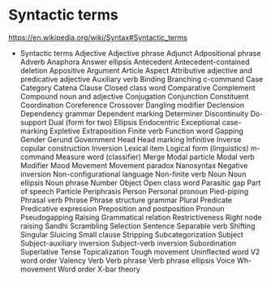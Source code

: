 # Syntactic terms

https://en.wikipedia.org/wiki/Syntax#Syntactic_terms

* Syntactic terms
  Adjective
  Adjective phrase
  Adjunct
  Adpositional phrase
  Adverb
  Anaphora
  Answer ellipsis
  Antecedent
  Antecedent-contained deletion
  Appositive
  Argument
  Article
  Aspect
  Attributive adjective and predicative adjective
  Auxiliary verb
  Binding
  Branching
  c-command
  Case
  Category
  Catena
  Clause
  Closed class word
  Comparative
  Complement
  Compound noun and adjective
  Conjugation
  Conjunction
  Constituent
  Coordination
  Coreference
  Crossover
  Dangling modifier
  Declension
  Dependency grammar
  Dependent marking
  Determiner
  Discontinuity
  Do-support
  Dual (form for two)
  Ellipsis
  Endocentric
  Exceptional case-marking
  Expletive
  Extraposition
  Finite verb
  Function word
  Gapping
  Gender
  Gerund
  Government
  Head
  Head marking
  Infinitive
  Inverse copular construction
  Inversion
  Lexical item
  Logical form (linguistics)
  m-command
  Measure word (classifier)
  Merge
  Modal particle
  Modal verb
  Modifier
  Mood
  Movement
  Movement paradox
  Nanosyntax
  Negative inversion
  Non-configurational language
  Non-finite verb
  Noun
  Noun ellipsis
  Noun phrase
  Number
  Object
  Open class word
  Parasitic gap
  Part of speech
  Particle
  Periphrasis
  Person
  Personal pronoun
  Pied-piping
  Phrasal verb
  Phrase
  Phrase structure grammar
  Plural
  Predicate
  Predicative expression
  Preposition and postposition
  Pronoun
  Pseudogapping
  Raising
  Grammatical relation
  Restrictiveness
  Right node raising
  Sandhi
  Scrambling
  Selection
  Sentence
  Separable verb
  Shifting
  Singular
  Sluicing
  Small clause
  Stripping
  Subcategorization
  Subject
  Subject-auxiliary inversion
  Subject-verb inversion
  Subordination
  Superlative
  Tense
  Topicalization
  Tough movement
  Uninflected word
  V2 word order
  Valency
  Verb
  Verb phrase
  Verb phrase ellipsis
  Voice
  Wh-movement
  Word order
  X-bar theory

